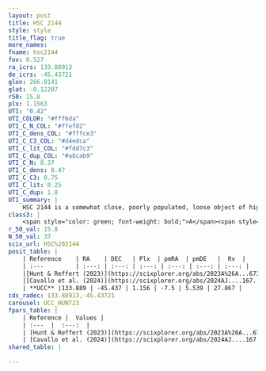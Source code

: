 ```yaml
---
layout: post
title: HSC 2144
style: style
title_flag: true
more_names: 
fname: hsc2144
fov: 0.527
ra_icrs: 133.88913
de_icrs: -45.43721
glon: 266.0141
glat: -0.12207
r50: 15.8
plx: 1.1563
UTI: "0.42"
UTI_COLOR: "#fff6da"
UTI_C_N_COL: "#ffefd2"
UTI_C_dens_COL: "#fffce3"
UTI_C_C3_COL: "#d4edca"
UTI_C_lit_COL: "#fdd7c3"
UTI_C_dup_COL: "#a6cab9"
UTI_C_N: 0.37
UTI_C_dens: 0.47
UTI_C_C3: 0.75
UTI_C_lit: 0.25
UTI_C_dup: 1.0
UTI_summary: |
    HSC 2144 is a somewhat close, poorly populated, loose object of high C3 quality. It was recently reported in the literature.
class3: |
    <span style="color: green; font-weight: bold;">A</span><span style="color: #FFC300; font-weight: bold;">B</span>
r_50_val: 15.8
N_50_val: 37
scix_url: HSC%202144
posit_table: |
    | Reference    | RA    | DEC   | Plx  | pmRA  | pmDE   |  Rv  |
    | :---         | :---: | :---: | :---: | :---: | :---: | :---: |
    |[Hunt & Reffert (2023)](https://scixplorer.org/abs/2023A%26A...673A.114H) | 134.133 | -45.418 | 1.165 | -7.529 | 5.558 | 25.533 |
    |[Cavallo et al. (2024)](https://scixplorer.org/abs/2024AJ....167...12C) | 133.902 | -45.503 | 1.186 | -- | -- | -- |
    | **UCC** |133.889 | -45.437 | 1.156 | -7.5 | 5.539 | 27.867 | 
cds_radec: 133.88913,-45.43721
carousel: UCC_HUNT23
fpars_table: |
    | Reference |  Values |
    | :---  |  :---:  |
    | [Hunt & Reffert (2023)](https://scixplorer.org/abs/2023A%26A...673A.114H) | `AV50=0.721, diffAV50=0.88, MOD50=9.57, logAge50=7.024` |
    | [Cavallo et al. (2024)](https://scixplorer.org/abs/2024AJ....167...12C) | `AV50=1.13, dMod50=9.99, logAge50=6.63, [Fe/H]50=-0.31` |
shared_table: |
    
---
```

